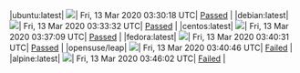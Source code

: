 |ubuntu:latest| ![](https://acmesh-official.github.io/acmetest/status/ubuntu-latest.svg?1584070218)| Fri, 13 Mar 2020 03:30:18 UTC| [Passed](https://github.com/acmesh-official/acmetest/blob/master/logs/ubuntu-latest.out) |
|debian:latest| ![](https://acmesh-official.github.io/acmetest/status/debian-latest.svg?1584070412)| Fri, 13 Mar 2020 03:33:32 UTC| [Passed](https://github.com/acmesh-official/acmetest/blob/master/logs/debian-latest.out) |
|centos:latest| ![](https://acmesh-official.github.io/acmetest/status/centos-latest.svg?1584070629)| Fri, 13 Mar 2020 03:37:09 UTC| [Passed](https://github.com/acmesh-official/acmetest/blob/master/logs/centos-latest.out) |
|fedora:latest| ![](https://acmesh-official.github.io/acmetest/status/fedora-latest.svg?1584070831)| Fri, 13 Mar 2020 03:40:31 UTC| [Passed](https://github.com/acmesh-official/acmetest/blob/master/logs/fedora-latest.out) |
|opensuse/leap| ![](https://acmesh-official.github.io/acmetest/status/opensuse-leap.svg?1584070846)| Fri, 13 Mar 2020 03:40:46 UTC| [Failed](https://github.com/acmesh-official/acmetest/blob/master/logs/opensuse-leap.out) |
|alpine:latest| ![](https://acmesh-official.github.io/acmetest/status/alpine-latest.svg?1584071162)| Fri, 13 Mar 2020 03:46:02 UTC| [Failed](https://github.com/acmesh-official/acmetest/blob/master/logs/alpine-latest.out) |
